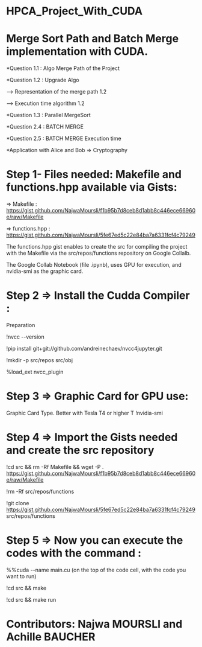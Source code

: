 # HPCA_Project_With_CUDA

# Merge Sort Path and Batch Merge implementation with CUDA.
*Question 1.1 : Algo Merge Path of the Project

*Question 1.2 : Upgrade Algo

--> Representation of the merge path 1.2

--> Execution time algorithm 1.2

*Question 1.3 : Parallel MergeSort

*Question 2.4 : BATCH MERGE

*Question 2.5 : BATCH MERGE Execution time

*Application with Alice and Bob => Cryptography


# Step 1- Files needed:  Makefile and functions.hpp available via Gists:

=> Makefile : https://gist.github.com/NajwaMoursli/f1b95b7d8ceb8d1abb8c446ece66960e/raw/Makefile 

=> functions.hpp : https://gist.github.com/NajwaMoursli/5fe67ed5c22e84ba7a6331fcf4c79249 

The functions.hpp gist enables to create the src for compiling the project with the Makefile via the src/repos/functions repository on Google Collalb.

The Google Collab Notebook (file .ipynb), uses GPU for execution, and nvidia-smi as the graphic card.

# Step 2 => Install the Cudda Compiler : 

Preparation

!nvcc --version 

!pip install git+git://github.com/andreinechaev/nvcc4jupyter.git

!mkdir -p src/repos src/obj

%load_ext nvcc_plugin

# Step 3 => Graphic Card for GPU use:

Graphic Card Type. Better with Tesla T4 or higher T 
!nvidia-smi


# Step 4 => Import the Gists needed and create the src repository 

!cd src  && rm -Rf Makefile && wget -P . https://gist.github.com/NajwaMoursli/f1b95b7d8ceb8d1abb8c446ece66960e/raw/Makefile


!rm -Rf src/repos/functions

!git clone https://gist.github.com/NajwaMoursli/5fe67ed5c22e84ba7a6331fcf4c79249 src/repos/functions

# Step 5 => Now you can execute the codes with the command : 

%%cuda --name main.cu (on the top of the code cell, with the code you want to run)

!cd src && make

!cd src && make run 


# Contributors: Najwa MOURSLI and Achille BAUCHER 
